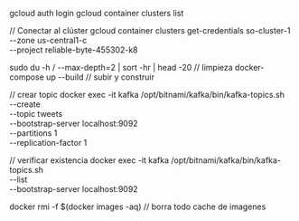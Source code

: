 gcloud auth login
gcloud container clusters list

// Conectar al clúster
gcloud container clusters get-credentials so-cluster-1 \
  --zone us-central1-c \
  --project reliable-byte-455302-k8


sudo du -h / --max-depth=2 | sort -hr | head -20 // limpieza
docker-compose up --build // subir y construir

// crear topic
docker exec -it kafka /opt/bitnami/kafka/bin/kafka-topics.sh \
  --create \
  --topic tweets \
  --bootstrap-server localhost:9092 \
  --partitions 1 \
  --replication-factor 1


// verificar existencia
docker exec -it kafka /opt/bitnami/kafka/bin/kafka-topics.sh \
  --list \
  --bootstrap-server localhost:9092


docker rmi -f $(docker images -aq) // borra todo cache de imagenes
